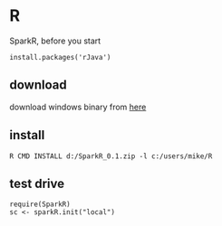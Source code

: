 # R

SparkR, before you start 
    
    install.packages('rJava')
    

## download

  download windows binary from [here][1]

## install

    R CMD INSTALL d:/SparkR_0.1.zip -l c:/users/mike/R

## test drive

    require(SparkR)
    sc <- sparkR.init("local")

  

[1]: http://www.cs.berkeley.edu/~shivaram/sparkr-bin/windows/SparkR_0.1.zip "SparkR binary"
